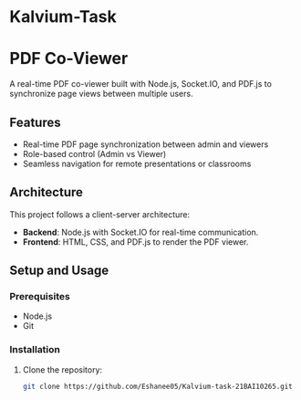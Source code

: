 # Kalvium-Task
# PDF Co-Viewer

A real-time PDF co-viewer built with Node.js, Socket.IO, and PDF.js to synchronize page views between multiple users.

## Features
- Real-time PDF page synchronization between admin and viewers
- Role-based control (Admin vs Viewer)
- Seamless navigation for remote presentations or classrooms

## Architecture
This project follows a client-server architecture:
- **Backend**: Node.js with Socket.IO for real-time communication.
- **Frontend**: HTML, CSS, and PDF.js to render the PDF viewer.


## Setup and Usage

### Prerequisites
- Node.js
- Git

### Installation
1. Clone the repository:
   ```bash
   git clone https://github.com/Eshanee05/Kalvium-task-21BAI10265.git
